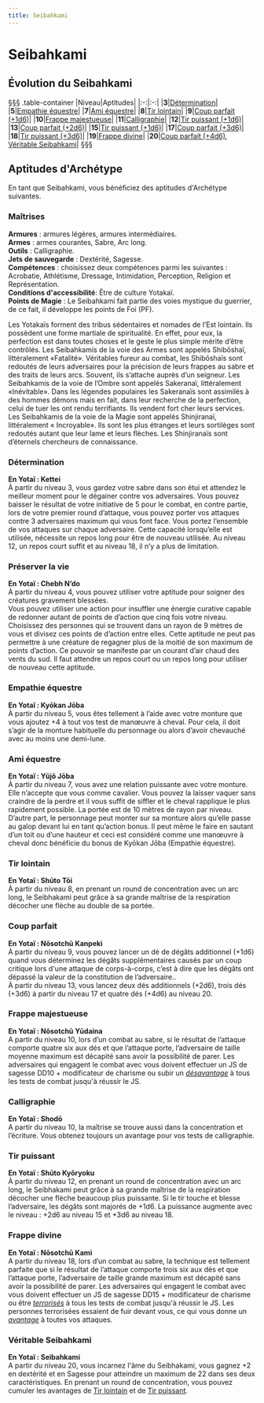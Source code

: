 ```yaml
---
title: Seibahkami
---
```

# Seibahkami

## Évolution du Seibahkami
§§§ .table-container
|Niveau|Aptitudes|
|:-:|:-:|
|**3**|[Détermination](#determination)|
|**5**|[Empathie équestre](#empathie-equestre)|
|**7**|[Ami équestre](#ami-equestre)|
|**8**|[Tir lointain](#tir-lointain)|
|**9**|[Coup parfait (+1d6)](#coup-parfait)|
|**10**|[Frappe majestueuse](#frappe-majestueuse)|
|**11**|[Calligraphie](#calligraphie)|
|**12**|[Tir puissant (+1d6)](#tir-puissant)|
|**13**|[Coup parfait (+2d6)](#coup-parfait)|
|**15**|[Tir puissant (+1d6)](#tir-puissant)|
|**17**|[Coup parfait (+3d6)](#coup-parfait)|
|**18**|[Tir puissant (+3d6)](#tir-puissant)|
|**19**|[Frappe divine](#frappe-divine)|
|**20**|[Coup parfait (+4d6)](#coup-parfait), [Véritable Seibahkami](#veritable-seibahkami)|
§§§

## Aptitudes d'Archétype
En tant que Seibahkami, vous bénéficiez des aptitudes d'Archétype suivantes.

### Maîtrises
**Armures** : armures légères, armures intermédiaires.  
**Armes** : armes courantes, Sabre, Arc long.  
**Outils** : Calligraphie.    
**Jets de sauvegarde** : Dextérité, Sagesse.  
**Compétences** : choisissez deux compétences parmi les suivantes : Acrobatie, Athlétisme, Dressage, Intimidation, Perception, Religion et Représentation.  
**Conditions d'accessibilité**: Être de culture Yotakaï.  
**Points de Magie** : Le Seibahkami fait partie des voies mystique du guerrier, de ce fait, il développe les points de Foi (PF).  

Les Yotakaïs forment des tribus sédentaires et nomades de l’Est lointain. Ils possèdent une forme martiale de spiritualité. En effet, pour eux, la perfection est dans toutes choses et le geste le plus simple mérite d’être contrôlés. Les Seibahkamis de la voie des Armes sont appelés Shibōshaï, littéralement «Fatalité». Véritables fureur au combat, les Shibōshaïs sont redoutés de leurs adversaires pour la précision de leurs frappes au sabre et des traits de leurs arcs. Souvent, ils s’attache auprès d’un seigneur. Les Seibahkamis de la voie de l’Ombre sont appelés Sakeranaï, littéralement «Inévitable». Dans les légendes populaires les Sakeranaïs sont assimilés à des hommes démons mais en fait, dans leur recherche de la perfection, celui de tuer les ont rendu terrifiants. Ils vendent fort cher leurs services. Les Seibahkamis de la voie de la Magie sont appelés Shinjiranaï, littéralement « Incroyable». Ils sont les plus étranges et leurs sortilèges sont redoutés autant que leur lame et leurs flèches. Les Shinjiranaïs sont d’éternels chercheurs de connaissance.  


### Détermination
**En Yotaï : Kettei**  
À partir du niveau 3, vous gardez votre sabre dans son étui et attendez le meilleur moment pour le dégainer contre vos adversaires. Vous pouvez baisser le résultat de votre initiative de 5 pour le combat, en contre partie, lors de votre premier round d’attaque, vous pouvez porter vos attaques contre 3 adversaires maximum qui vous font face. Vous portez l’ensemble de vos attaques sur chaque adversaire.
Cette capacité lorsqu’elle est utilisée, nécessite un repos long pour être de nouveau utilisée. Au niveau 12, un repos court suffit et au niveau 18, il n’y a plus de limitation.

### Préserver la vie
**En Yotaï : Chebh N’do**  
À partir du niveau 4, vous pouvez utiliser votre aptitude pour soigner des créatures gravement blessées.  
Vous pouvez utiliser une action pour insuffler une énergie curative capable de redonner autant de points de d’action que cinq fois votre niveau. Choisissez des personnes qui se trouvent dans un rayon de 9 mètres de vous et divisez ces points de d’action entre elles. Cette aptitude ne peut pas permettre à une créature de regagner plus de la moitié de son maximum de points d’action. Ce pouvoir se manifeste par un courant d’air chaud des vents du sud. Il faut attendre un repos court ou un repos long pour utiliser de nouveau cette aptitude.  

### Empathie équestre
**En Yotaï : Kyōkan Jōba**  
À partir du niveau 5, vous êtes tellement à l’aide avec votre monture que vous ajoutez +4 à tout vos test de manœuvre à cheval. Pour cela, il doit s’agir de la monture habituelle du personnage ou alors d’avoir chevauché avec au moins une demi-lune.  

### Ami équestre  
**En Yotaï : Yūjō Jōba**  
À partir du niveau 7, vous avez une relation puissante avec votre monture. Elle n’accepte que vous comme cavalier. Vous pouvez la laisser vaquer sans craindre de la perdre et il vous suffit de siffler et le cheval rapplique le plus rapidement possible. La portée est de 10 mètres de rayon par niveau.  
 D’autre part, le personnage peut monter sur sa monture alors qu’elle passe au galop devant lui en tant qu’action bonus. Il peut même le faire en sautant d’un toit ou d’une hauteur et ceci est considéré comme une manœuvre à cheval donc bénéficie du bonus de Kyōkan Jōba (Empathie équestre).  

### Tir lointain  
**En Yotaï : Shūto Tōi**  
À partir du niveau 8, en prenant un round de concentration avec un arc long, le Seibhakami peut grâce à sa grande maîtrise de la respiration décocher une flèche au double de sa portée.  

### Coup parfait  
**En Yotaï : Nōsotchū Kanpeki**  
À partir du niveau 9, vous pouvez lancer un dé de dégâts additionnel (+1d6) quand vous déterminez les dégâts supplémentaires causés par un coup critique lors d'une attaque de corps-à-corps, c’est à dire que les dégâts ont dépassé la valeur de la constitution de l’adversaire..  
À partir du niveau 13, vous lancez deux dés additionnels (+2d6), trois dés (+3d6) à partir du niveau 17 et quatre dés (+4d6) au niveau 20.  

### Frappe majestueuse  
**En Yotaï : Nōsotchū Yūdaina**  
A partir du niveau 10, lors d’un combat au sabre, si le résultat de l’attaque comporte quatre six aux dés et que l’attaque porte, l’adversaire de taille moyenne maximum est décapité sans avoir la possibilité de parer. Les adversaires qui engagent le combat avec vous doivent effectuer un JS de sagesse DD10 + modificateur de charisme ou subir un [_désavantage_](/utiliser-les-caracteristiques/#avantage-et-desavantage) à tous les tests de combat jusqu'à réussir le JS.     

### Calligraphie  
**En Yotaï : Shodō**  
A partir du niveau 10, la maîtrise se trouve aussi dans la concentration et l’écriture. Vous obtenez toujours un avantage pour vos tests de calligraphie.  

### Tir puissant
**En Yotaï : Shūto Kyōryoku**  
À partir du niveau 12, en prenant un round de concentration avec un arc long, le Seibhakami peut grâce à sa grande maîtrise de la respiration décocher une flèche beaucoup plus puissante. Si le tir touche et blesse l’adversaire, les dégâts sont majorés de +1d6. La puissance augmente avec le niveau : +2d6 au niveau 15 et +3d6 au niveau 18.  

### Frappe divine  
**En Yotaï : Nōsotchū Kami**  
A partir du niveau 18, lors d’un combat au sabre, la technique est tellement parfaite que si le résultat de l’attaque comporte trois six aux dés et que l’attaque porte, l’adversaire de taille grande maximum est décapité sans avoir la possibilité de parer. Les adversaires qui engagent le combat avec vous doivent effectuer un JS de sagesse DD15 + modificateur de charisme ou être [_terrorisés_](/gerer-la-sante-du-personnage/#terrorise) à tous les tests de combat jusqu'à réussir le JS. Les personnes terrorisées essaient de fuir devant vous, ce qui vous donne un [_avantage_](/utiliser-les-caracteristiques/#avantage-et-desavantage) à toutes vos attaques.

### Véritable Seibahkami  
**En Yotaï : Seibahkami**  
A partir du niveau 20, vous incarnez l'âme du Seibhakami, vous gagnez +2 en dextérité et en Sagesse pour atteindre un maximum de 22 dans ses deux caractéristiques. En prenant un round de concentration, vous pouvez cumuler les avantages de [Tir lointain](/#tir-lointain)  et de [Tir puissant](/#tir-puissant).  

